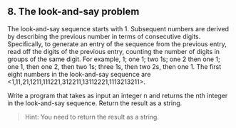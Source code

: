## 8. The look-and-say problem

The look-and-say sequence starts with 1. Subsequent numbers are derived by describing the previous number in terms of consecutive digits. Specifically, to generate an entry of the sequence from the previous entry, read off the digits of the previous entry, counting the number of digits in groups of the same digit. For example, 1; one 1; two 1s; one 2 then one 1; one 1, then one 2, then two 1s; three 1s, then two 2s, then one 1. The first eight numbers in the look-and-say sequence are <1,11,21,1211,111221,312211,13112221,1113213211>.

Write a program that takes as input an integer n and returns the nth integer in the look-and-say sequence. Return the result as a string.

>Hint: You need to return the result as a string.